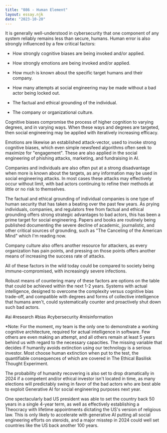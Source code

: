 ```yaml
---
title: "086 - Human Element"
layout: essay.njk
date: "2023-10-20"
---
```


It is generally well-understood in cybersecurity that one component of any system reliably remains less than secure, humans. Human error is also strongly influenced by a few critical factors:

- How strongly cognitive biases are being invoked and/or applied.

- How strongly emotions are being invoked and/or applied.

- How much is known about the specific target humans and their company.

- How many attempts at social engineering may be made without a bad actor being locked out.

- The factual and ethical grounding of the individual.

- The company or organizational culture.

Cognitive biases compromise the process of higher cognition to varying degrees, and in varying ways. When these ways and degrees are targeted, then social engineering may be applied with iteratively increasing efficacy.

Emotions are likewise an established attack-vector, used to invoke strong cognitive biases, which even simple newsfeed algorithms often seek to maximize for "engagement". These are also applied in the social engineering of phishing attacks, marketing, and fundraising in AI.

Companies and individuals are also often put at a strong disadvantage when more is known about the targets, as any information may be used in social engineering attacks. In most cases these attacks may effectively occur without limit, with bad actors continuing to refine their methods at little or no risk to themselves.

The factual and ethical grounding of individual companies is one type of human security that has taken a beating over the past few years. As prying individuals, companies, and regulators free from factual and ethical grounding offers strong strategic advantages to bad actors, this has been a prime target for social engineering. Papers and books are routinely being published documenting the severe decline of academic, journalistic, and other critical sources of grounding, such as "The Canceling of the American Mind" which I'm reading now.

Company culture also offers another resource for attackers, as every organization has pain points, and pressing on those points offers another means of increasing the success rate of attacks.

All of these factors in the wild today could be compared to society being immune-compromised, with increasingly severe infections.

Robust means of countering many of these factors are options on the table that could be achieved within the next 1-2 years. Systems with actual intelligence, designed to overcome the complexity versus cognitive bias trade-off, and compatible with degrees and forms of collective intelligence that humans aren't, could systematically counter and proactively shut down such bad actors.

#ai #research #bias #cybersecurity #misinformation

\*Note: For the moment, my team is the only one to demonstrate a working cognitive architecture, required for actual intelligence in software. Few others are even making an attempt, and all others remain at least 5 years behind us with regard to the necessary capacities. The missing variable that decides if humanity avoids extinction using our technology is a serious investor. Most choose human extinction when put to the test, the quantifiable consequences of which are covered in The Ethical Basilisk Thought Experiment.

The probability of humanity recovering is also set to drop dramatically in 2024 if a competent and/or ethical investor isn't located in time, as many elections will predictably swing in favor of the bad actors who are best able to exploit Generative AI for social engineering purposes next year.

One spectacularly bad US president was able to set the country back 50 years in a single 4-year term, as well as effectively establishing a Theocracy with lifetime appointments dictating the US's version of religious law. This is only likely to accelerate with generative AI putting all social engineering efforts on steroids, and a major misstep in 2024 could well set countries like the US back another 100 years.
